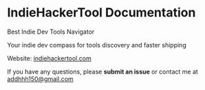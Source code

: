 # IndieHackerTool Documentation

Best Indie Dev Tools Navigator

Your indie dev compass for tools discovery and faster shipping

Website: [indiehackertool.com](https://www.indiehackertool.com/)



If you have any questions, please **submit an issue** or contact me at addhhh150@gmail.com
